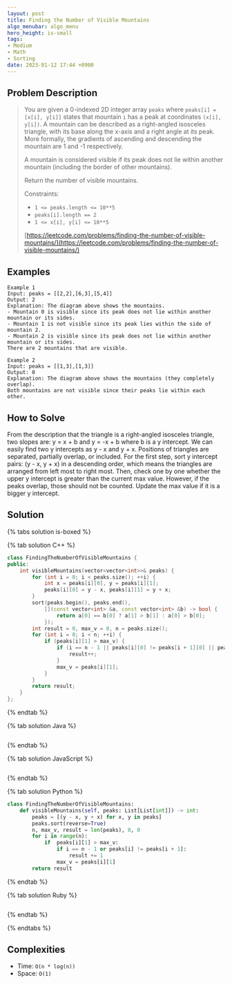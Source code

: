 ```yaml
---
layout: post
title: Finding the Number of Visible Mountains
algo_menubar: algo_menu
hero_height: is-small
tags:
- Medium
- Math
- Sorting
date: 2023-01-12 17:44 +0900
---
```

## Problem Description
> You are given a 0-indexed 2D integer array `peaks` where `peaks[i] = [x[i], y[i]]` states that mountain `i` has a
> peak at coordinates `(x[i], y[i])`. A mountain can be described as a right-angled isosceles triangle, with its base
> along the x-axis and a right angle at its peak. More formally, the gradients of ascending and descending the
> mountain are 1 and -1 respectively.
>
> A mountain is considered visible if its peak does not lie within another mountain (including the border of other
> mountains).
>
> Return the number of visible mountains.
>
> Constraints:
> - `1 <= peaks.length <= 10**5`
> - `peaks[i].length == 2`
> - `1 <= x[i], y[i] <= 10**5`
>
> [https://leetcode.com/problems/finding-the-number-of-visible-mountains/](https://leetcode.com/problems/finding-the-number-of-visible-mountains/)

## Examples
```
Example 1
Input: peaks = [[2,2],[6,3],[5,4]]
Output: 2
Explanation: The diagram above shows the mountains.
- Mountain 0 is visible since its peak does not lie within another mountain or its sides.
- Mountain 1 is not visible since its peak lies within the side of mountain 2.
- Mountain 2 is visible since its peak does not lie within another mountain or its sides.
There are 2 mountains that are visible.
```

```
Example 2
Input: peaks = [[1,3],[1,3]]
Output: 0
Explanation: The diagram above shows the mountains (they completely overlap).
Both mountains are not visible since their peaks lie within each other.

```

## How to Solve
From the description that the triangle is a right-angled isosceles triangle, two slopes are: y = x + b and y = -x + b
where b is a y intercept.
We can easily find two y intercepts as y - x and y + x.
Positions of triangles are separated, partially overlap, or included.
For the first step, sort y intercept pairs: (y - x, y + x) in a descending order, which means the triangles are
arranged from left most to right most.
Then, check one by one whether the upper y intercept is greater than the current max value.
However, if the peaks overlap, those should not be counted.
Update the max value if it is a bigger y intercept.

## Solution

{% tabs solution is-boxed %}

{% tab solution C++ %}
```cpp
class FindingTheNumberOfVisibleMountains {
public:
    int visibleMountains(vector<vector<int>>& peaks) {
        for (int i = 0; i < peaks.size(); ++i) {
            int x = peaks[i][0], y = peaks[i][1];
            peaks[i][0] = y - x, peaks[i][1] = y + x;
        }
        sort(peaks.begin(), peaks.end(),
            [](const vector<int> &a, const vector<int> &b) -> bool {
                return a[0] == b[0] ? a[1] > b[1] : a[0] > b[0];
            });
        int result = 0, max_v = 0, n = peaks.size();
        for (int i = 0; i < n; ++i) {
            if (peaks[i][1] > max_v) {
                if (i == n - 1 || peaks[i][0] != peaks[i + 1][0] || peaks[i][1] != peaks[i + 1][1]) {
                    result++;
                }
                max_v = peaks[i][1];
            }
        }
        return result;
    }
};
```
{% endtab %}

{% tab solution Java %}
```java

```
{% endtab %}

{% tab solution JavaScript %}
```js

```
{% endtab %}

{% tab solution Python %}
```python
class FindingTheNumberOfVisibleMountains:
    def visibleMountains(self, peaks: List[List[int]]) -> int:
        peaks = [(y - x, y + x) for x, y in peaks]
        peaks.sort(reverse=True)
        n, max_v, result = len(peaks), 0, 0
        for i in range(n):
            if  peaks[i][1] > max_v:
                if i == n - 1 or peaks[i] != peaks[i + 1]:
                    result += 1
                max_v = peaks[i][1]
        return result
```
{% endtab %}

{% tab solution Ruby %}
```ruby

```
{% endtab %}

{% endtabs %}



## Complexities
- Time: `O(n * log(n))`
- Space: `O(1)`
